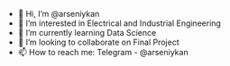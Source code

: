 - 👋 Hi, I’m @arseniykan
- 👀 I’m interested in Electrical and Industrial Engineering
- 🌱 I’m currently learning Data Science
- 💞️ I’m looking to collaborate on Final Project
- 📫 How to reach me: Telegram - @arseniykan

<!---
arseniykan/arseniykan is a ✨ special ✨ repository because its `README.md` (this file) appears on your GitHub profile.
You can click the Preview link to take a look at your changes.
--->
